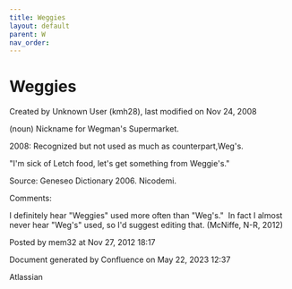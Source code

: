 ```yaml
---
title: Weggies
layout: default
parent: W
nav_order:
---
```


# Weggies

Created by  Unknown User (kmh28), last modified on Nov 24, 2008

(noun) Nickname for Wegman's Supermarket.

2008: Recognized but not used as much as counterpart,Weg's.

&quot;I'm sick of Letch food, let's get something from Weggie's.&quot;

Source: Geneseo Dictionary 2006. Nicodemi. 

Comments:

I definitely hear &quot;Weggies&quot; used more often than &quot;Weg's.&quot;  In fact I almost never hear &quot;Weg's&quot; used, so I'd suggest editing that. (McNiffe, N-R, 2012)

Posted by mem32 at Nov 27, 2012 18:17

Document generated by Confluence on May 22, 2023 12:37

Atlassian
